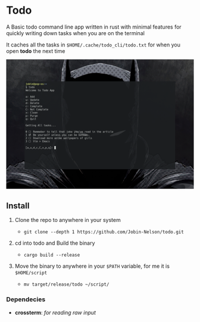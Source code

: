 # Todo
A Basic todo command line app written in rust with minimal features for quickly writing down tasks when you are on the terminal

It caches all the tasks in `$HOME/.cache/todo_cli/todo.txt` for when you open **todo** the next time

![Todo Image](./images/todo_image.png)

## Install

1. Clone the repo to anywhere in your system 
    - `git clone --depth 1 https://github.com/Jobin-Nelson/todo.git`

3. cd into todo and Build the binary
    - `cargo build --release`

3. Move the binary to anywhere in your `$PATH` variable, for me it is `$HOME/script`
   - `mv target/release/todo ~/script/`

### Dependecies

- **crossterm**: *for reading raw input*